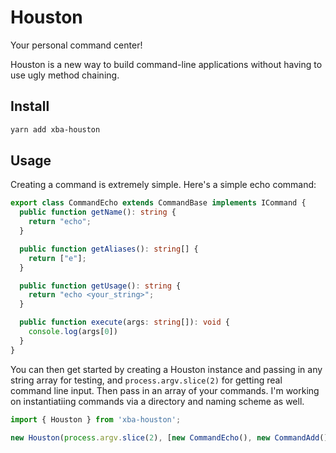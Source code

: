 # Houston

Your personal command center!

Houston is a new way to build command-line applications without having to use ugly method chaining.

## Install

```bash
yarn add xba-houston
```

## Usage

Creating a command is extremely simple. Here's a simple echo command:

```typescript
export class CommandEcho extends CommandBase implements ICommand {
  public function getName(): string {
    return "echo";
  }

  public function getAliases(): string[] {
    return ["e"];
  }

  public function getUsage(): string {
    return "echo <your_string>";
  }

  public function execute(args: string[]): void {
    console.log(args[0])
  }
}
```

You can then get started by creating a Houston instance and passing in any string array for testing, and `process.argv.slice(2)` for getting real command line input.
Then pass in an array of your commands. I'm working on instantiatiing commands via a directory and naming scheme as well.

```typescript
import { Houston } from 'xba-houston';

new Houston(process.argv.slice(2), [new CommandEcho(), new CommandAdd()]);
```
